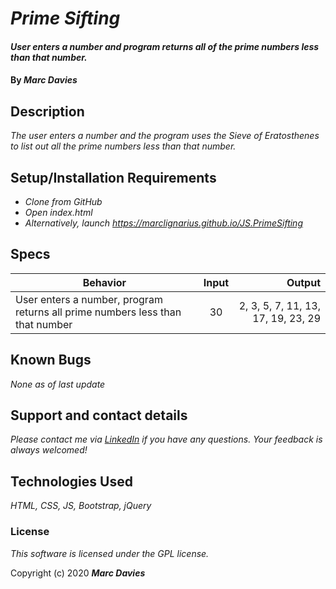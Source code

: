 # _Prime Sifting_

#### _User enters a number and program returns all of the prime numbers less than that number._

#### By _**Marc Davies**_

## Description

_The user enters a number and the program uses the Sieve of Eratosthenes to list out all the prime numbers less than that number._

## Setup/Installation Requirements

* _Clone from GitHub_
* _Open index.html_
* _Alternatively, launch https://marclignarius.github.io/JS.PrimeSifting_

## Specs

| Behavior | Input | Output |
| ------------- |:-------------:| -----:|
| User enters a number, program returns all prime numbers less than that number | 30 |  2, 3, 5, 7, 11, 13, 17, 19, 23, 29 |

## Known Bugs

_None as of last update_

## Support and contact details

_Please contact me via <a href="https://www.linkedin.com/in/marcdaviesriot/">LinkedIn</a> if you have any questions. Your feedback is always welcomed!_

## Technologies Used

_HTML, CSS, JS, Bootstrap, jQuery_

### License

*This software is licensed under the GPL license.*

Copyright (c) 2020 **_Marc Davies_**

